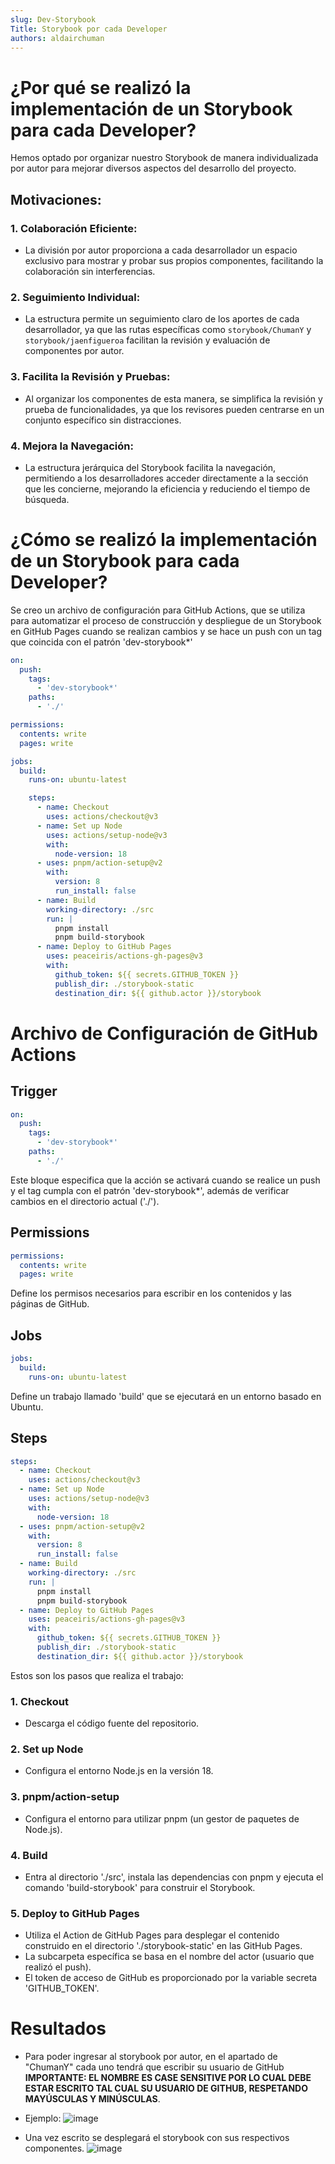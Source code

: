 ```yaml
---
slug: Dev-Storybook
Title: Storybook por cada Developer
authors: aldairchuman
---
```


# ¿Por qué se realizó la implementación de un Storybook para cada Developer?
Hemos optado por organizar nuestro Storybook de manera individualizada por autor para mejorar diversos aspectos del desarrollo del proyecto.
## **Motivaciones:**
### **1. Colaboración Eficiente:**
   - La división por autor proporciona a cada desarrollador un espacio exclusivo para mostrar y probar sus propios componentes, facilitando la colaboración sin interferencias.

### **2. Seguimiento Individual:**
   - La estructura permite un seguimiento claro de los aportes de cada desarrollador, ya que las rutas específicas como `storybook/ChumanY` y `storybook/jaenfigueroa` facilitan la revisión y evaluación de componentes por autor.

### **3. Facilita la Revisión y Pruebas:**
   - Al organizar los componentes de esta manera, se simplifica la revisión y prueba de funcionalidades, ya que los revisores pueden centrarse en un conjunto específico sin distracciones.

### **4. Mejora la Navegación:**
   - La estructura jerárquica del Storybook facilita la navegación, permitiendo a los desarrolladores acceder directamente a la sección que les concierne, mejorando la eficiencia y reduciendo el tiempo de búsqueda.

# ¿Cómo se realizó la implementación de un Storybook para cada Developer?
Se creo un archivo de configuración para GitHub Actions, que se utiliza para automatizar el proceso de construcción y despliegue de un Storybook en GitHub Pages cuando se realizan cambios y se hace un push con un tag que coincida con el patrón 'dev-storybook*'

```yml
on:
  push:
    tags:
      - 'dev-storybook*'
    paths:
      - './'

permissions:
  contents: write
  pages: write

jobs:
  build:
    runs-on: ubuntu-latest

    steps:
      - name: Checkout
        uses: actions/checkout@v3
      - name: Set up Node
        uses: actions/setup-node@v3
        with:
          node-version: 18
      - uses: pnpm/action-setup@v2
        with:
          version: 8
          run_install: false
      - name: Build
        working-directory: ./src
        run: |
          pnpm install
          pnpm build-storybook
      - name: Deploy to GitHub Pages
        uses: peaceiris/actions-gh-pages@v3
        with:
          github_token: ${{ secrets.GITHUB_TOKEN }}
          publish_dir: ./storybook-static
          destination_dir: ${{ github.actor }}/storybook
```
# Archivo de Configuración de GitHub Actions

## Trigger
```yml
on:
  push:
    tags:
      - 'dev-storybook*'
    paths:
      - './'
```
Este bloque especifica que la acción se activará cuando se realice un push y el tag cumpla con el patrón 'dev-storybook*', además de verificar cambios en el directorio actual ('./').

## Permissions
```yml
permissions:
  contents: write
  pages: write
```
Define los permisos necesarios para escribir en los contenidos y las páginas de GitHub.

## Jobs
```yml
jobs:
  build:
    runs-on: ubuntu-latest
```
Define un trabajo llamado 'build' que se ejecutará en un entorno basado en Ubuntu.

## Steps
```yml
steps:
  - name: Checkout
    uses: actions/checkout@v3
  - name: Set up Node
    uses: actions/setup-node@v3
    with:
      node-version: 18
  - uses: pnpm/action-setup@v2
    with:
      version: 8
      run_install: false
  - name: Build
    working-directory: ./src
    run: |
      pnpm install
      pnpm build-storybook
  - name: Deploy to GitHub Pages
    uses: peaceiris/actions-gh-pages@v3
    with:
      github_token: ${{ secrets.GITHUB_TOKEN }}
      publish_dir: ./storybook-static
      destination_dir: ${{ github.actor }}/storybook
```
Estos son los pasos que realiza el trabajo:

### 1. Checkout
   - Descarga el código fuente del repositorio.

### 2. Set up Node
   - Configura el entorno Node.js en la versión 18.

### 3. pnpm/action-setup
   - Configura el entorno para utilizar pnpm (un gestor de paquetes de Node.js).

### 4. Build
   - Entra al directorio './src', instala las dependencias con pnpm y ejecuta el comando 'build-storybook' para construir el Storybook.

### 5. Deploy to GitHub Pages
   - Utiliza el Action de GitHub Pages para desplegar el contenido construido en el directorio './storybook-static' en las GitHub Pages.
   - La subcarpeta específica se basa en el nombre del actor (usuario que realizó el push).
   - El token de acceso de GitHub es proporcionado por la variable secreta 'GITHUB_TOKEN'.

# Resultados

- Para poder ingresar al storybook por autor, en el apartado de "ChumanY" cada uno tendrá que escribir su usuario de GitHub **IMPORTANTE: EL NOMBRE ES CASE SENSITIVE POR LO CUAL DEBE ESTAR ESCRITO TAL CUAL SU USUARIO DE GITHUB, RESPETANDO MAYÚSCULAS Y MINÚSCULAS**.
- Ejemplo:
![image](./img/path-storybook.png)

- Una vez escrito se desplegará el storybook con sus respectivos componentes.
![image](./img/dev-storybook-page.png)
